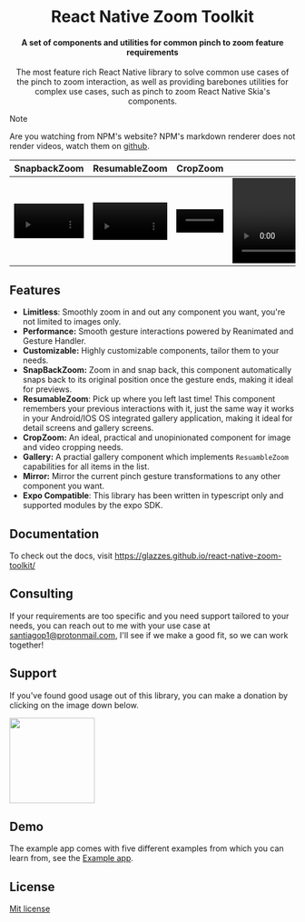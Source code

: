 <div>
  <h1 align="center">React Native Zoom Toolkit</h1>
</div>

<div>
  <h4 align="center">A set of components and utilities for common pinch to zoom feature requirements</h4>
</div>

<p align="center">The most feature rich React Native library to solve common use cases of the pinch to zoom interaction, as well as providing barebones utilities for complex use cases, such as pinch to zoom React Native Skia's components.</p>

>[!Note]
> Are you watching from NPM's website? NPM's markdown renderer does not render videos, watch them on [github](https://github.com/Glazzes/react-native-zoom-toolkit).

| SnapbackZoom | ResumableZoom | CropZoom | Gallery |
|--------------|---------------|----------|---------|
|<video src="https://github.com/Glazzes/react-native-zoomable/assets/52082794/19f73880-96ee-4eb4-b68f-53191faf4027" width="100%" controls> | <video src="https://github.com/Glazzes/react-native-zoom-toolkit/assets/52082794/f07a8916-e115-4af5-ae6d-932fa86a5e53" width="100%" controls> | <video src="https://github.com/Glazzes/react-native-zoomable/assets/52082794/7253f7d5-42b0-4426-92ca-5b6772e10b5e" width="100%" controls> | <video src="https://github.com/Glazzes/react-native-zoom-toolkit/assets/52082794/9eb361bc-e45b-41c6-bb62-ef7722e459f9" controls /> |

## Features

- **Limitless**: Smoothly zoom in and out any component you want, you're not limited to images only.
- **Performance:** Smooth gesture interactions powered by Reanimated and Gesture Handler.
- **Customizable:** Highly customizable components, tailor them to your needs.
- **SnapBackZoom:** Zoom in and snap back, this component automatically snaps back to its original position once the gesture ends, making it ideal for previews.
- **ResumableZoom**: Pick up where you left last time! This component remembers your previous interactions with it, just the same way it works in your Android/IOS OS integrated gallery application, making it ideal for detail screens and gallery screens.
- **CropZoom:** An ideal, practical and unopinionated component for image and video cropping needs.
- **Gallery:** A practial gallery component which implements `ResuambleZoom` capabilities for all items in the list.
- **Mirror:** Mirror the current pinch gesture transformations to any other component you want.
- **Expo Compatible**: This library has been written in typescript only and supported modules by the expo SDK.

## Documentation
To check out the docs, visit https://glazzes.github.io/react-native-zoom-toolkit/

## Consulting
If your requirements are too specific and you need support tailored to your needs, you can reach out to me with your use case at santiagop1@protonmail.com, I'll see if we make a good fit, so we can work together!

## Support
If you've found good usage out of this library, you can make a donation by clicking on the image down below.

[<img src="https://storage.ko-fi.com/cdn/fullLogoKofi.png" width="150px" />](https://ko-fi.com/glazzes)

## Demo
The example app comes with five different examples from which you can learn from, see the [Example app](./example/).

## License
[Mit license](./LICENSE)
